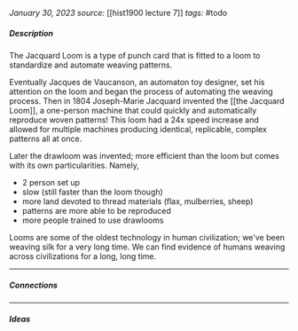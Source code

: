 *January 30, 2023*
*source:* [[hist1900 lecture 7]]
*tags:*  #todo

##### Description
The Jacquard Loom is a type of punch card that is fitted to a loom to standardize and automate weaving patterns.

Eventually Jacques de Vaucanson, an automaton toy designer, set his attention on the loom and began the process of automating the weaving process. Then in 1804 Joseph-Marie Jacquard invented the [[the Jacquard Loom]], a one-person machine that could quickly and automatically reproduce woven patterns! This loom had a 24x speed increase and allowed for multiple machines producing identical, replicable, complex patterns all at once.

Later the drawloom was invented; more efficient than the loom but comes with its own particularities. Namely,
- 2 person set up
- slow (still faster than the loom though)
- more land devoted to thread materials (flax, mulberries, sheep)
- patterns are more able to be reproduced
- more people trained to use drawlooms

Looms are some of the oldest technology in human civilization; we've been weaving silk for a very long time. We can find evidence of humans weaving across civilizations for a long, long time.

---

##### Connections


---

##### Ideas